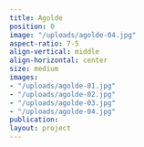 ```yaml
---
title: Agolde
position: 0
image: "/uploads/agolde-04.jpg"
aspect-ratio: 7-5
align-vertical: middle
align-horizontal: center
size: medium
images:
- "/uploads/agolde-01.jpg"
- "/uploads/agolde-02.jpg"
- "/uploads/agolde-03.jpg"
- "/uploads/agolde-04.jpg"
publication: 
layout: project
---
```


